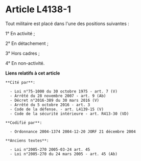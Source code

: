 # Article L4138-1

Tout militaire est placé dans l'une des positions suivantes :

1° En activité ;

2° En détachement ;

3° Hors cadres ;

4° En non-activité.

**Liens relatifs à cet article**

	**Cité par**:

	  - Loi n°75-1000 du 30 octobre 1975 - art. 7 (V)
	  - Arrêté du 28 novembre 2007 - art. 9 (Ab)
	  - Décret n°2016-389 du 30 mars 2016 (V)
	  - Arrêté du 5 octobre 2016 - art. 3
	  - Code de la défense. - art. L4139-15 (V)
	  - Code de la sécurité intérieure - art. R413-30 (VD)

	**Codifié par**:

	  - Ordonnance 2004-1374 2004-12-20 JORF 21 décembre 2004

	**Anciens textes**:

	  - Loi n°2005-270 2005-03-24 art. 45
	  - Loi n°2005-270 du 24 mars 2005 - art. 45 (Ab)
